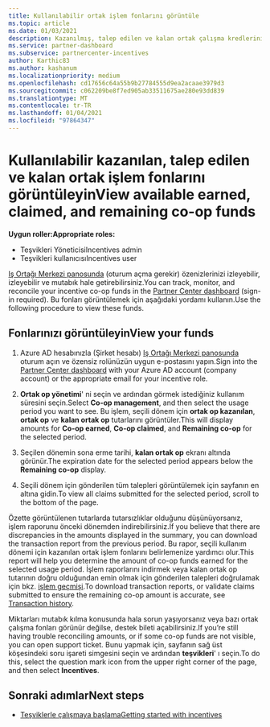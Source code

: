 ```yaml
---
title: Kullanılabilir ortak işlem fonlarını görüntüle
ms.topic: article
ms.date: 01/03/2021
description: Kazanılmış, talep edilen ve kalan ortak çalışma kredlerinizi görüntüleme, sona erme tarihlerini görüntüleme ve tutarsız miktarları mutabık kılma hakkında bilgi edinin.
ms.service: partner-dashboard
ms.subservice: partnercenter-incentives
author: Karthic83
ms.author: kashanum
ms.localizationpriority: medium
ms.openlocfilehash: cd17656c64a55b9b27784555d9ea2acaae3979d3
ms.sourcegitcommit: c062209be8f7ed905ab33511675ae280e93dd839
ms.translationtype: MT
ms.contentlocale: tr-TR
ms.lasthandoff: 01/04/2021
ms.locfileid: "97864347"
---
```

# <a name="view-available-earned-claimed-and-remaining-co-op-funds"></a><span data-ttu-id="2b594-103">Kullanılabilir kazanılan, talep edilen ve kalan ortak işlem fonlarını görüntüleyin</span><span class="sxs-lookup"><span data-stu-id="2b594-103">View available earned, claimed, and remaining co-op funds</span></span>

<span data-ttu-id="2b594-104">**Uygun roller:**</span><span class="sxs-lookup"><span data-stu-id="2b594-104">**Appropriate roles:**</span></span>

- <span data-ttu-id="2b594-105">Teşvikleri Yöneticisi</span><span class="sxs-lookup"><span data-stu-id="2b594-105">Incentives admin</span></span>
- <span data-ttu-id="2b594-106">Teşvikleri kullanıcısı</span><span class="sxs-lookup"><span data-stu-id="2b594-106">Incentives user</span></span>

<span data-ttu-id="2b594-107">[Iş Ortağı Merkezi panosunda](https://partner.microsoft.com/dashboard/) (oturum açma gerekir) özenizlerinizi izleyebilir, izleyebilir ve mutabık hale getirebilirsiniz.</span><span class="sxs-lookup"><span data-stu-id="2b594-107">You can track, monitor, and reconcile your incentive co-op funds in the [Partner Center dashboard](https://partner.microsoft.com/dashboard/) (sign-in required).</span></span> <span data-ttu-id="2b594-108">Bu fonları görüntülemek için aşağıdaki yordamı kullanın.</span><span class="sxs-lookup"><span data-stu-id="2b594-108">Use the following procedure to view these funds.</span></span>

## <a name="view-your-funds"></a><span data-ttu-id="2b594-109">Fonlarınızı görüntüleyin</span><span class="sxs-lookup"><span data-stu-id="2b594-109">View your funds</span></span>

1. <span data-ttu-id="2b594-110">Azure AD hesabınızla (Şirket hesabı) [Iş Ortağı Merkezi panosunda](https://partner.microsoft.com/dashboard/) oturum açın ve özensiz rolünüzün uygun e-postasını yapın.</span><span class="sxs-lookup"><span data-stu-id="2b594-110">Sign into the [Partner Center dashboard](https://partner.microsoft.com/dashboard/) with your Azure AD account (company account) or the appropriate email for your incentive role.</span></span>

2. <span data-ttu-id="2b594-111">**Ortak op yönetimi**' ni seçin ve ardından görmek istediğiniz kullanım süresini seçin.</span><span class="sxs-lookup"><span data-stu-id="2b594-111">Select **Co-op management**, and then select the usage period you want to see.</span></span> <span data-ttu-id="2b594-112">Bu işlem, seçili dönem için **ortak op kazanılan**, **ortak op** ve **kalan ortak op** tutarlarını görüntüler.</span><span class="sxs-lookup"><span data-stu-id="2b594-112">This will display amounts for **Co-op earned**, **Co-op claimed**, and **Remaining co-op** for the selected period.</span></span>

3. <span data-ttu-id="2b594-113">Seçilen dönemin sona erme tarihi, **kalan ortak op** ekranı altında görünür.</span><span class="sxs-lookup"><span data-stu-id="2b594-113">The expiration date for the selected period appears below the **Remaining co-op** display.</span></span>  

4. <span data-ttu-id="2b594-114">Seçili dönem için gönderilen tüm talepleri görüntülemek için sayfanın en altına gidin.</span><span class="sxs-lookup"><span data-stu-id="2b594-114">To view all claims submitted for the selected period, scroll to the bottom of the page.</span></span>

<span data-ttu-id="2b594-115">Özette görüntülenen tutarlarda tutarsızlıklar olduğunu düşünüyorsanız, işlem raporunu önceki dönemden indirebilirsiniz.</span><span class="sxs-lookup"><span data-stu-id="2b594-115">If you believe that there are discrepancies in the amounts displayed in the summary, you can download the transaction report from the previous period.</span></span> <span data-ttu-id="2b594-116">Bu rapor, seçili kullanım dönemi için kazanılan ortak işlem fonlarını belirlemenize yardımcı olur.</span><span class="sxs-lookup"><span data-stu-id="2b594-116">This report will help you determine the amount of co-op funds earned for the selected usage period.</span></span> <span data-ttu-id="2b594-117">İşlem raporlarını indirmek veya kalan ortak op tutarının doğru olduğundan emin olmak için gönderilen talepleri doğrulamak için bkz. [işlem geçmişi](/partner-center/payout-statement#transaction-history).</span><span class="sxs-lookup"><span data-stu-id="2b594-117">To download transaction reports, or validate claims submitted to ensure the remaining co-op amount is accurate, see [Transaction history](/partner-center/payout-statement#transaction-history).</span></span>

<span data-ttu-id="2b594-118">Miktarları mutabık kılma konusunda hala sorun yaşıyorsanız veya bazı ortak çalışma fonları görünür değilse, destek bileti açabilirsiniz.</span><span class="sxs-lookup"><span data-stu-id="2b594-118">If you’re still having trouble reconciling amounts, or if some co-op funds are not visible, you can open support ticket.</span></span> <span data-ttu-id="2b594-119">Bunu yapmak için, sayfanın sağ üst köşesindeki soru işareti simgesini seçin ve ardından **teşvikleri**' ı seçin.</span><span class="sxs-lookup"><span data-stu-id="2b594-119">To do this, select the question mark icon from the upper right corner of the page, and then select **Incentives**.</span></span>

## <a name="next-steps"></a><span data-ttu-id="2b594-120">Sonraki adımlar</span><span class="sxs-lookup"><span data-stu-id="2b594-120">Next steps</span></span>

- [<span data-ttu-id="2b594-121">Teşviklerle çalışmaya başlama</span><span class="sxs-lookup"><span data-stu-id="2b594-121">Getting started with incentives</span></span>](incentives-get-started-intro.md)
